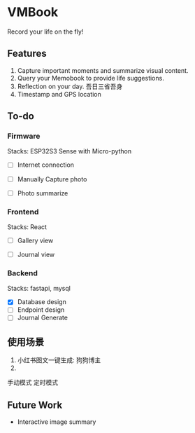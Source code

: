 # VMBook
Record your life on the fly!

## Features

1. Capture important moments and summarize visual content. 
2. Query your Memobook to provide life suggestions.
3. Reflection on your day. 吾日三省吾身
4. Timestamp and GPS location


## To-do

### Firmware

Stacks: ESP32S3 Sense with Micro-python 

- [ ] Internet connection
- [ ] Manually Capture photo
- [ ] Photo summarize
 

### Frontend

Stacks: React

- [ ] Gallery view
- [ ] Journal view


### Backend

Stacks: fastapi, mysql

- [x] Database design
- [ ] Endpoint design
- [ ] Journal Generate

## 使用场景

1. 小红书图文一键生成: 狗狗博主
2. 


手动模式
定时模式

## Future Work

- Interactive image summary
